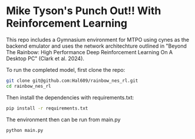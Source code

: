 # Mike Tyson's Punch Out!! With Reinforcement Learning

This repo includes a Gymnasium environment for MTPO using cynes as the backend emulator and uses the network architechture outlined in "Beyond The Rainbow: High Performance Deep Reinforcement Learning On A Desktop PC" (Clark et al. 2024).

To run the completed model, first clone the repo:

```Bash
git clone git@github.com:Hal609/rainbow_nes_rl.git
cd rainbow_nes_rl
```

Then install the dependencies with requirements.txt:

```Bash
pip install -r requirements.txt
```

The environment then can be run from main.py

```Python
python main.py
```